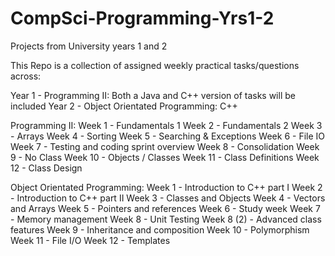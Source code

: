# CompSci-Programming-Yrs1-2
Projects from University years 1 and 2

This Repo is a collection of assigned weekly practical tasks/questions across:

Year 1 - Programming II: Both a Java and C++ version of tasks will be included
Year 2 - Object Orientated Programming: C++

Programming II:
 Week 1 - Fundamentals 1
 Week 2 - Fundamentals 2
 Week 3 - Arrays
 Week 4 - Sorting
 Week 5 - Searching  & Exceptions
 Week 6 - File IO 
 Week 7 - Testing  and coding sprint overview
 Week 8 - Consolidation
 Week 9 - No Class
 Week 10 - Objects / Classes 
 Week 11 - Class Definitions
 Week 12 - Class Design 


Object Orientated Programming:
 Week 1 - Introduction to C++ part I 
 Week 2 - Introduction to C++ part II 
 Week 3 - Classes and Objects
 Week 4 - Vectors and Arrays
 Week 5 - Pointers and references
 Week 6 - Study week
 Week 7 - Memory management
 Week 8 - Unit Testing
 Week 8 (2) - Advanced class features
 Week 9 - Inheritance and composition
 Week 10 - Polymorphism
 Week 11 - File I/O
 Week 12 - Templates





	
